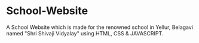 # School-Website
A School Website which is made for the renowned school in Yellur, Belagavi  named "Shri Shivaji Vidyalay" using HTML, CSS &amp; JAVASCRIPT.
